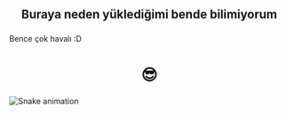 <h2 align="center">Buraya neden yüklediğimi bende bilimiyorum</h2>

###

<p align="left">Bence çok havalı :D</p>

###

<h1 align="center">😎</h1>

###

<img src="https://raw.githubusercontent.com/AFEGaming/AFEGaming/output/snake.svg" alt="Snake animation" />

###

